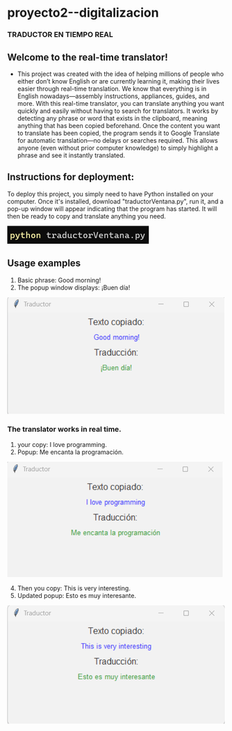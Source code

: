 # proyecto2--digitalizacion

### TRADUCTOR EN TIEMPO REAL

## Welcome to the real-time translator!
- This project was created with the idea of helping millions of people who either don’t know English or are currently learning it, making their lives easier through real-time translation.
We know that everything is in English nowadays—assembly instructions, appliances, guides, and more. With this real-time translator, you can translate anything you want quickly and easily without having to search for translators.
It works by detecting any phrase or word that exists in the clipboard, meaning anything that has been copied beforehand. Once the content you want to translate has been copied, the program sends it to Google Translate for automatic translation—no delays or searches required. This allows anyone (even without prior computer knowledge) to simply highlight a phrase and see it instantly translated.

## Instructions for deployment:
To deploy this project, you simply need to have Python installed on your computer. Once it's installed, download "traductorVentana.py", run it, and a pop-up window will appear indicating that the program has started. It will then be ready to copy and translate anything you need.

![alt text](./images/image4.png)

## Usage examples
1. Basic phrase: Good morning!
2. The popup window displays: ¡Buen día!
   
![alt text](./images/image.png)

### The translator works in real time.
1. your copy: I love programming.
2. Popup: Me encanta la programación.
   
![alt text](./images/image2.png)

4. Then you copy: This is very interesting.
5. Updated popup: Esto es muy interesante.

![alt text](./images/image3.png)
